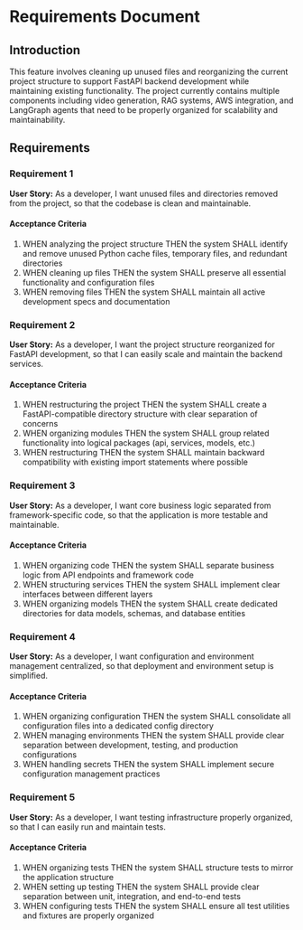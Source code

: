 # Requirements Document

## Introduction

This feature involves cleaning up unused files and reorganizing the current project structure to support FastAPI backend development while maintaining existing functionality. The project currently contains multiple components including video generation, RAG systems, AWS integration, and LangGraph agents that need to be properly organized for scalability and maintainability.

## Requirements

### Requirement 1

**User Story:** As a developer, I want unused files and directories removed from the project, so that the codebase is clean and maintainable.

#### Acceptance Criteria

1. WHEN analyzing the project structure THEN the system SHALL identify and remove unused Python cache files, temporary files, and redundant directories
2. WHEN cleaning up files THEN the system SHALL preserve all essential functionality and configuration files
3. WHEN removing files THEN the system SHALL maintain all active development specs and documentation

### Requirement 2

**User Story:** As a developer, I want the project structure reorganized for FastAPI development, so that I can easily scale and maintain the backend services.

#### Acceptance Criteria

1. WHEN restructuring the project THEN the system SHALL create a FastAPI-compatible directory structure with clear separation of concerns
2. WHEN organizing modules THEN the system SHALL group related functionality into logical packages (api, services, models, etc.)
3. WHEN restructuring THEN the system SHALL maintain backward compatibility with existing import statements where possible

### Requirement 3

**User Story:** As a developer, I want core business logic separated from framework-specific code, so that the application is more testable and maintainable.

#### Acceptance Criteria

1. WHEN organizing code THEN the system SHALL separate business logic from API endpoints and framework code
2. WHEN structuring services THEN the system SHALL implement clear interfaces between different layers
3. WHEN organizing models THEN the system SHALL create dedicated directories for data models, schemas, and database entities

### Requirement 4

**User Story:** As a developer, I want configuration and environment management centralized, so that deployment and environment setup is simplified.

#### Acceptance Criteria

1. WHEN organizing configuration THEN the system SHALL consolidate all configuration files into a dedicated config directory
2. WHEN managing environments THEN the system SHALL provide clear separation between development, testing, and production configurations
3. WHEN handling secrets THEN the system SHALL implement secure configuration management practices

### Requirement 5

**User Story:** As a developer, I want testing infrastructure properly organized, so that I can easily run and maintain tests.

#### Acceptance Criteria

1. WHEN organizing tests THEN the system SHALL structure tests to mirror the application structure
2. WHEN setting up testing THEN the system SHALL provide clear separation between unit, integration, and end-to-end tests
3. WHEN configuring tests THEN the system SHALL ensure all test utilities and fixtures are properly organized